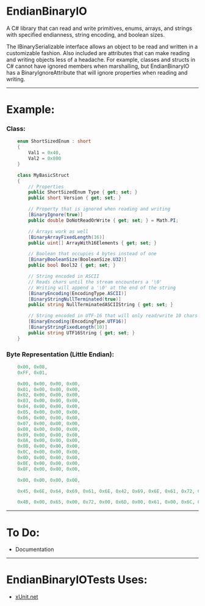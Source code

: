 # EndianBinaryIO

A C# library that can read and write primitives, enums, arrays, and strings with specified endianness, string encoding, and boolean sizes.

The IBinarySerializable interface allows an object to be read and written in a customizable fashion.
Also included are attributes that can make reading and writing objects less of a headache.
For example, classes and structs in C# cannot have ignored members when marshalling, but EndianBinaryIO has a BinaryIgnoreAttribute that will ignore properties when reading and writing.

----
# Example:
### Class:
```cs
    enum ShortSizedEnum : short
    {
        Val1 = 0x40,
        Val2 = 0x800
    }

    class MyBasicStruct
    {
        // Properties
        public ShortSizedEnum Type { get; set; }
        public short Version { get; set; }

        // Property that is ignored when reading and writing
        [BinaryIgnore(true)]
        public double DoNotReadOrWrite { get; set; } = Math.PI;

        // Arrays work as well
        [BinaryArrayFixedLength(16)]
        public uint[] ArrayWith16Elements { get; set; }

        // Boolean that occupies 4 bytes instead of one
        [BinaryBooleanSize(BooleanSize.U32)]
        public bool Bool32 { get; set; }

        // String encoded in ASCII
        // Reads chars until the stream encounters a '\0'
        // Writing will append a '\0' at the end of the string
        [BinaryEncoding(EncodingType.ASCII)]
        [BinaryStringNullTerminated(true)]
        public string NullTerminatedASCIIString { get; set; }

        // String encoded in UTF-16 that will only read/write 10 chars
        [BinaryEncoding(EncodingType.UTF16)]
        [BinaryStringFixedLength(10)]
        public string UTF16String { get; set; }
    }
```
### Byte Representation (Little Endian):
```cs
    0x00, 0x08,
    0xFF, 0x01,

    0x00, 0x00, 0x00, 0x00,
    0x01, 0x00, 0x00, 0x00,
    0x02, 0x00, 0x00, 0x00,
    0x03, 0x00, 0x00, 0x00,
    0x04, 0x00, 0x00, 0x00,
    0x05, 0x00, 0x00, 0x00,
    0x06, 0x00, 0x00, 0x00,
    0x07, 0x00, 0x00, 0x00,
    0x08, 0x00, 0x00, 0x00,
    0x09, 0x00, 0x00, 0x00,
    0x0A, 0x00, 0x00, 0x00,
    0x0B, 0x00, 0x00, 0x00,
    0x0C, 0x00, 0x00, 0x00,
    0x0D, 0x00, 0x00, 0x00,
    0x0E, 0x00, 0x00, 0x00,
    0x0F, 0x00, 0x00, 0x00,

    0x00, 0x00, 0x00, 0x00,

    0x45, 0x6E, 0x64, 0x69, 0x61, 0x6E, 0x42, 0x69, 0x6E, 0x61, 0x72, 0x79, 0x49, 0x4F, 0x00,

    0x4B, 0x00, 0x65, 0x00, 0x72, 0x00, 0x6D, 0x00, 0x61, 0x00, 0x6C, 0x00, 0x69, 0x00, 0x73, 0x00, 0x00, 0x00, 0x00, 0x00
```

----
# To Do:
* Documentation

----
# EndianBinaryIOTests Uses:
* [xUnit.net](https://github.com/xunit/xunit)